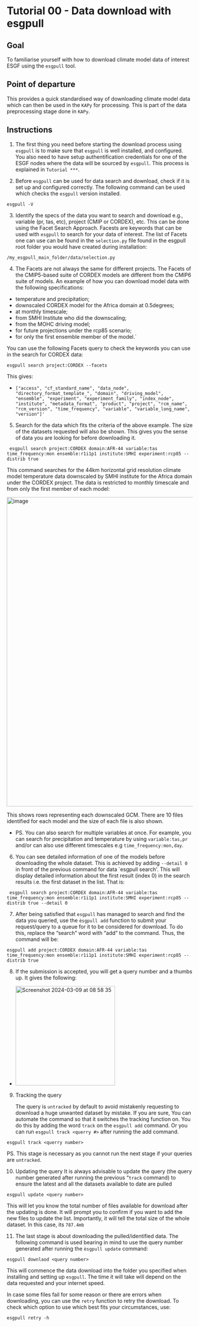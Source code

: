 # Tutorial 00 - Data download with esgpull

## Goal

To familiarise yourself with how to download climate model data of interest ESGF using the `esgpull` tool.

## Point of departure

This provides a quick standardised way of downloading climate model data which can then be used in the `KAPy` for processing. This is part of the data preprocessing stage done in `KAPy`.

## Instructions
1. The first thing you need before starting the download process using `esgpull` is to make sure that `esgpull` is well installed, and configured. You also need to have setup authentification credentials for one of the ESGF nodes where the data will be sourced by `esgpull`. This process is explained in `Tutorial ***`.
   
2. Before `esgpull` can be used for data search and download, check if it is set up and configured correctly. The following command can be used which checks the `esgpull` version installed.
   
```
esgpull -V
```

3. Identify the specs of the data you want to search and download e.g., variable (pr, tas, etc), project (CMIP or CORDEX), etc. This can be done using the Facet Search Approach. Facests are keywords that can be used with `esgpull` to search for your data of interest. The list of Facets one can use can be found in the `selection.py` file found in the esgpull root folder you would have created during installation:
```
/my_esgpull_main_folder/data/selection.py
```

4. The Facets are not always the same for different projects. The Facets of the CMIP5-based suite of CORDEX models are different from the CMIP6 suite of models. An example of how you can download model data with the following specifications:
    
* temperature and precipitation;
* downscaled CORDEX model for the Africa domain at 0.5degrees;
* at monthly timescale;
* from SMHI Institute who did the downscaling;
* from the MOHC driving model;
* for future projections under the rcp85 scenario;
* for only the first ensemble member of the model.`

You can use the following Facets query to check the keywords you can use in the search for CORDEX data:

```
esgpull search project:CORDEX --facets
```

This gives:
* `["access",
  "cf_standard_name",
  "data_node",
  "directory_format_template_",
  "domain",
  "driving_model",
  "ensemble",
  "experiment",
  "experiment_family",
  "index_node",
  "institute",
  "metadata_format",
  "product",
  "project",
  "rcm_name",
  "rcm_version",
  "time_frequency",
  "variable",
  "variable_long_name",
  "version"]'`

5. Search for the data which fits the criteria of the above example. The size of the datasets requested will also be shown. This gives you the sense of data you are looking for before downloading it.

```
 esgpull search project:CORDEX domain:AFR-44 variable:tas time_frequency:mon ensemble:r1i1p1 institute:SMHI experiment:rcp85 --distrib true
```

This command searches for the 44km horizontal grid resolution climate model temperature data downscaled by SMHI institute for the Africa domain under the CORDEX project. The data is restricted to monthly timescale and from only the first member of each model:

<img width="836" alt="image" src="https://github.com/ShingiNangombe/KAPy/assets/63850110/041059ac-1821-496c-97e8-627ba04a9741">

   This shows rows representing each downscaled GCM. There are 10 files identified for each model and the size of each file is also shown.

* PS. You can also search for multiple variables at once. For example, you can search for precipitation and temperature by using `variable:tas,pr` and/or can also use different timescales e.g `time_frequency:mon,day`.

6. You can see detailed information of one of the models before downloading the whole dataset. This is achieved by adding ` --detail 0 ` in front of the previous command for data `esgpull search'. This will display detailed information about the first result (index 0) in the search results i.e. the first dataset in the list. That is:

```
 esgpull search project:CORDEX domain:AFR-44 variable:tas time_frequency:mon ensemble:r1i1p1 institute:SMHI experiment:rcp85 --distrib true --detail 0
```

7. After being satisfied that `esgpull` has managed to search and find the data you queried, use the `èsgpull add` function to submit your request/query to a queue for it to be considered for download. To do this, replace the “search” word with “add” to the command. Thus,  the command will be:

```
esgpull add project:CORDEX domain:AFR-44 variable:tas time_frequency:mon ensemble:r1i1p1 institute:SMHI experiment:rcp85 --distrib true
```

8. If the submission is accepted, you will get a query number and a thumbs up. It gives the following: 

* <img width="269" alt="Screenshot 2024-03-09 at 08 58 35" src="https://github.com/ShingiNangombe/KAPy/assets/63850110/1b9f0cd7-a2fa-49ad-92f6-3cdfd6cab404">

9. Tracking the query

   The query is `untracked` by default to avoid mistakenly requesting to download a huge unwanted dataset by mistake. If you are sure, You can automate the command so that it switches the tracking function on. You do this by adding the word `track` on the `esgpull add` command.
Or you can run `esgpull track <querry #>` after running the add command.

```
esgpull track <querry number>
```

   PS. This stage is necessary as you cannot run the next stage if your queries are `untracked`.

10. Updating the query
It is always advisable to update the query (the query number generated after running the previous “`track` command) to ensure the latest and all the datasets available to date are pulled
```
esgpull update <query number>
```

   This will let you know the total number of files available for download after the updating is done. It will prompt you to confirm if you want to add the new files to update the list. Importantly, it will tell the total size of the whole dataset. In this case, its `787.4mb`

11. The last stage is about downloading the pulled/identified data. The following command is used bearing in mind to use the query number generated after running the `èsgpull update` command:

```
esgpull downlaod <query number>
```

   This will commence the data download into the folder you specified when installing and setting up `esgpull`. The time it will take will depend on the data requested and your internet speed.

   In case some files fail for some reason or there are errors when downloading, you can use the `retry` function to retry the download. To check which option to use which best fits your circumstances, use:
```
esgpull retry -h
```



